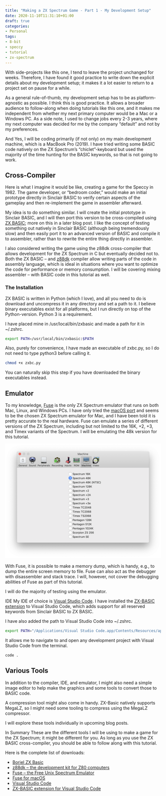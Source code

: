 ```yaml
---
title: "Making a ZX Spectrum Game - Part 1 - My Development Setup"
date: 2020-11-10T11:31:10+01:00
draft: true
categories:
- Personal
tags: 
- 8-bit
- speccy
- tutorial
- zx-spectrum
---
```


With side-projects like this one, I tend to leave the project unchanged for weeks. Therefore, I have found it good practice to write down the explicit details about my development setup; it makes it a lot easier to return to a project set on pause for a while.

As a general rule-of-thumb, my development setup has to be as platform-agnostic as possible. I think this is good practice. It allows a broader audience to follow-along when doing tutorials like this one, and it makes me independent from whether my next primary computer would be a Mac or a Windows PC. As a side note, I used to change jobs every 2-3 years, where my next computer was decided for me by the company “default” and not by my preferences.

And Yes, I will be coding primarily (if not only) on my main development machine, which is a MacBook Pro (2019). I have tried writing some BASIC code natively on the ZX Spectrum’s “chiclet”-keyboard but used the majority of the time hunting for the BASIC keywords, so that is not going to work.

## Cross-Compiler

Here is what I imagine it would be like, creating a game for the Speccy in 1982. The game developer, or “bedroom coder,” would make an initial prototype directly in Sinclair BASIC to verify certain aspects of the gameplay and then re-implement the game in assembler afterward.

My idea is to do something similar. I will create the initial prototype in Sinclair BASIC, and I will then port this version to be cross-compiled using [ZX BASIC][1]; more on this in a later blog post. I like the concept of testing something out natively in Sinclair BASIC (although being tremendously slow) and then easily port it to an advanced version of BASIC and compile it to assembler, rather than to rewrite the entire thing directly in assembler.

I also considered writing the game using the z88dk cross-compiler that allows development for the ZX Spectrum in C but eventually decided not to. Both the ZX BASIC – and [z88dk][2] compiler allow writing parts of the code in assembly language, which is ideal in situations where you want to optimize the code for performance or memory consumption. I will be covering mixing assembler – with BASIC code in this tutorial as well.

### The Installation

ZX BASIC is written in Python (which I love), and all you need to do is download and uncompress it in any directory and set a path to it. I believe binary executables exist for all platforms, but I run directly on top of the Python-version. Python 3 is a requirement.

I have placed mine in /usr/local/bin/zxbasic and made a path for it in ~/.zshrc. 

```sh
export PATH=/usr/local/bin/zxbasic:$PATH
```

Also, purely for convenience, I have made an executable of zxbc.py, so I do not need to type python3 before calling it.

```sh
chmod +x zxbc.py
```

You can naturally skip this step if you have downloaded the binary executables instead.

## Emulator

To my knowledge, [Fuse][3] is the only ZX Spectrum emulator that runs on both Mac, Linux, and Windows PCs. I have only tried the [macOS port][4] and seems to be the chosen ZX Spectrum emulator for Mac, and I have been told it is pretty accurate to the real hardware. Fuse can emulate a series of different versions of the ZX Spectrum, including but not limited to the 16K, +2, +3, and Timex variants of the Spectrum. I will be emulating the 48k version for this tutorial.

![Screenshot of Fuse machine preferences](/images/posts/fuse-emulator-machines.png "Screenshot of Fuse machine preferences")

With Fuse, it is possible to make a memory dump, which is handy, e.g., to dump the entire screen memory to file. Fuse can also act as the debugger with disassembler and stack trace. I will, however, not cover the debugging abilities of Fuse as part of this tutorial.

I will do the majority of testing using the emulator.

IDE
My IDE of choice is [Visual Studio Code][5]. I have installed the [ZX-BASIC extension][6] to Visual Studio Code, which adds support for all reserved keywords from Sinclair BASIC to ZX BASIC.

I have also added the path to Visual Studio Code into ~/.zshrc.

```sh
export PATH="/Applications/Visual Studio Code.app/Contents/Resources/app/bin":$PATH
```

It allows me to navigate to and open any development project with Visual Studio Code from the terminal.

```sh
code .
```

## Various Tools
In addition to the compiler, IDE, and emulator, I might also need a simple image editor to help make the graphics and some tools to convert those to BASIC code.

A compression tool might also come in handy. ZX-Basic natively supports MegaLZ, so I might need some tooling to compress using the MegaLZ compressor.

I will explore these tools individually in upcoming blog posts.

In Summary
These are the different tools I will be using to make a game for the ZX Spectrum; it might be different for you. As long as you use the ZX BASIC cross-compiler, you should be able to follow along with this tutorial.

Here is the complete list of downloads:

- [Boriel ZX Basic][1]
- [z88dk – the development kit for Z80 computers][2]
- [Fuse – the Free Unix Spectrum Emulator][3]
- [Fuse for macOS][4]
- [Visual Studio Code][5]
- [ZX-BASIC extension for Visual Studio Code][6]

[1]: https://github.com/boriel/zxbasic
[2]: https://github.com/z88dk/z88dk
[3]: http://fuse-emulator.sourceforge.net/
[4]: https://fuse-for-macosx.sourceforge.io/
[5]: https://code.visualstudio.com/
[6]: https://marketplace.visualstudio.com/items?itemName=jsjlogin.zxbasic